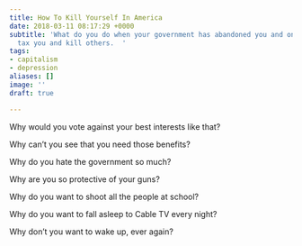 ```yaml
---
title: How To Kill Yourself In America
date: 2018-03-11 08:17:29 +0000
subtitle: 'What do you do when your government has abandoned you and only exists to
  tax you and kill others.  '
tags:
- capitalism
- depression
aliases: []
image: ''
draft: true

---
```

Why would you vote against your best interests like that?

Why can’t you see that you need those benefits?

Why do you hate the government so much?

Why are you so protective of your guns?

Why do you want to shoot all the people at school?

Why do you want to fall asleep to Cable TV every night?

Why don’t you want to wake up, ever again?